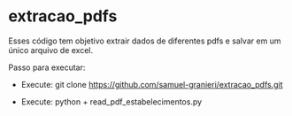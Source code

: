 # extracao_pdfs

Esses código tem objetivo extrair dados de diferentes pdfs e salvar em um único arquivo de excel.

Passo para executar:

  - Execute: git clone https://github.com/samuel-granieri/extracao_pdfs.git
  
  - Execute: python + read_pdf_estabelecimentos.py
